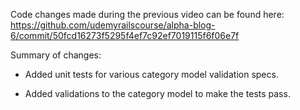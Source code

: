 Code changes made during the previous video can be found here: https://github.com/udemyrailscourse/alpha-blog-6/commit/50fcd16273f5295f4ef7c92ef7019115f6f06e7f

Summary of changes:

- Added unit tests for various category model validation specs.

- Added validations to the category model to make the tests pass.